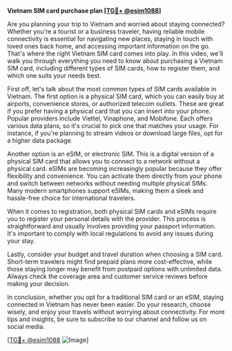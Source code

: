 **Vietnam SIM card purchase plan [[TG💪+ @esim1088](https://t.me/s/esim1088)]**

Are you planning your trip to Vietnam and worried about staying connected? Whether you're a tourist or a business traveler, having reliable mobile connectivity is essential for navigating new places, staying in touch with loved ones back home, and accessing important information on the go. That's where the right Vietnam SIM card comes into play. In this video, we'll walk you through everything you need to know about purchasing a Vietnam SIM card, including different types of SIM cards, how to register them, and which one suits your needs best.

First off, let's talk about the most common types of SIM cards available in Vietnam. The first option is a physical SIM card, which you can easily buy at airports, convenience stores, or authorized telecom outlets. These are great if you prefer having a physical card that you can insert into your phone. Popular providers include Viettel, Vinaphone, and Mobifone. Each offers various data plans, so it's crucial to pick one that matches your usage. For instance, if you're planning to stream videos or download large files, opt for a higher data package.

Another option is an eSIM, or electronic SIM. This is a digital version of a physical SIM card that allows you to connect to a network without a physical card. eSIMs are becoming increasingly popular because they offer flexibility and convenience. You can activate them directly from your phone and switch between networks without needing multiple physical SIMs. Many modern smartphones support eSIMs, making them a sleek and hassle-free choice for international travelers.

When it comes to registration, both physical SIM cards and eSIMs require you to register your personal details with the provider. This process is straightforward and usually involves providing your passport information. It's important to comply with local regulations to avoid any issues during your stay.

Lastly, consider your budget and travel duration when choosing a SIM card. Short-term travelers might find prepaid plans more cost-effective, while those staying longer may benefit from postpaid options with unlimited data. Always check the coverage area and customer service reviews before making your decision.

In conclusion, whether you opt for a traditional SIM card or an eSIM, staying connected in Vietnam has never been easier. Do your research, choose wisely, and enjoy your travels without worrying about connectivity. For more tips and insights, be sure to subscribe to our channel and follow us on social media.

[[TG💪+ @esim1088](https://t.me/s/esim1088) ![Image](https://i.postimg.cc/Y0z9fWf4/image.png)]